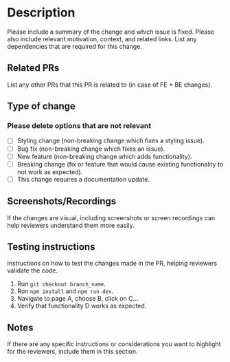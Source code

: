 # Description

Please include a summary of the change and which issue is fixed.
Please also include relevant motivation, context, and related links.
List any dependencies that are required for this change.

## Related PRs

List any other PRs that this PR is related to (in case of FE + BE changes).

## Type of change

### Please delete options that are not relevant

- [ ] Styling change (non-breaking change which fixes a styling issue).
- [ ] Bug fix (non-breaking change which fixes an issue).
- [ ] New feature (non-breaking change which adds functionality).
- [ ] Breaking change (fix or feature that would cause existing functionality to not work as expected).
- [ ] This change requires a documentation update.

## Screenshots/Recordings

If the changes are visual, including screenshots or screen recordings can help reviewers understand them more easily.

## Testing instructions

Instructions on how to test the changes made in the PR, helping reviewers validate the code.

1. Run `git checkout branch_name`.
2. Run `npm install` and `npm run dev`.
3. Navigate to page A, choose B, click on C...
4. Verify that functionality D works as expected.

## Notes

If there are any specific instructions or considerations you want to highlight for the reviewers, include them in this section.
